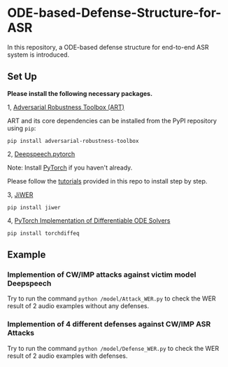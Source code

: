 # ODE-based-Defense-Structure-for-ASR

In this repository, a ODE-based defense structure for end-to-end ASR system is introduced.

## Set Up

**Please install the following necessary packages.**

1, [Adversarial Robustness Toolbox (ART)](https://github.com/Trusted-AI/adversarial-robustness-toolbox) <br>

ART and its core dependencies can be installed from the PyPI repository using `pip`:<br>

`pip install adversarial-robustness-toolbox`<br>

2, [Deepspeech.pytorch](https://github.com/SeanNaren/deepspeech.pytorch) <br>

Note: Install [PyTorch](https://github.com/pytorch/pytorch#installation) if you haven't already.

Please follow the [tutorials](https://github.com/SeanNaren/deepspeech.pytorch) provided in this repo to install step by step.

3, [JiWER](https://github.com/jitsi/jiwer)

`pip install jiwer`

4, [PyTorch Implementation of Differentiable ODE Solvers](https://github.com/rtqichen/torchdiffeq)

`pip install torchdiffeq`


## Example

### Implemention of CW/IMP attacks against victim model Deepspeech

Try to run the command `python /model/Attack_WER.py` to check the WER result of 2 audio examples without any defenses.

### Implemention of 4 different defenses against CW/IMP ASR Attacks

Try to run the command `python /model/Defense_WER.py` to check the WER result of 2 audio examples with defenses.




